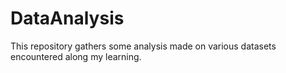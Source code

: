 # DataAnalysis
This repository gathers some analysis made on various datasets encountered along my learning.
